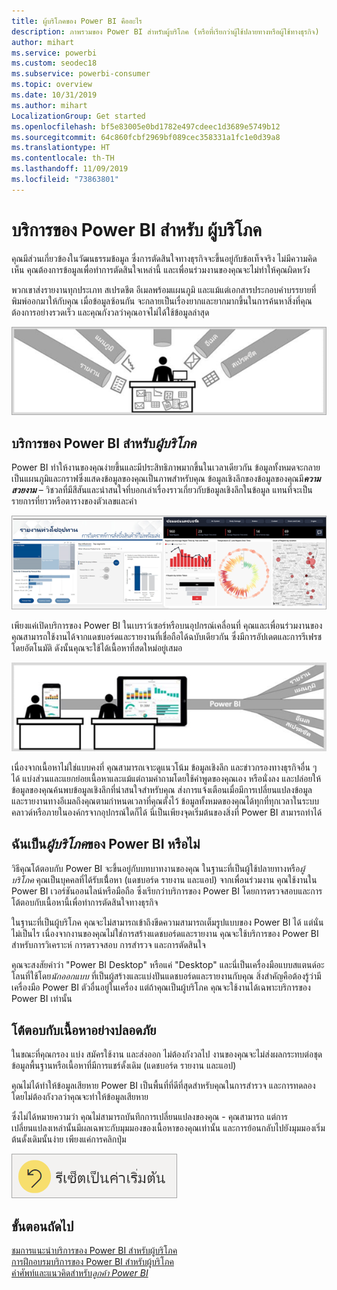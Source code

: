 ```yaml
---
title: ผู้บริโภคของ Power BI คืออะไร
description: ภาพรวมของ Power BI สำหรับผู้บริโภค (หรือที่เรียกว่าผู้ใช้ปลายทางหรือผู้ใช้ทางธุรกิจ)
author: mihart
ms.service: powerbi
ms.custom: seodec18
ms.subservice: powerbi-consumer
ms.topic: overview
ms.date: 10/31/2019
ms.author: mihart
LocalizationGroup: Get started
ms.openlocfilehash: bf5e83005e0bd1782e497cdeec1d3689e5749b12
ms.sourcegitcommit: 64c860fcbf2969bf089cec358331a1fc1e0d39a8
ms.translationtype: HT
ms.contentlocale: th-TH
ms.lasthandoff: 11/09/2019
ms.locfileid: "73863801"
---
```

# <a name="the-power-bi-service-for-consumers"></a>บริการของ Power BI สำหรับ ผู้บริโภค

คุณมีส่วนเกี่ยวข้องในวัฒนธรรมข้อมูล ซึ่งการตัดสินใจทางธุรกิจจะขึ้นอยู่กับข้อเท็จจริง ไม่มีความคิดเห็น คุณต้องการข้อมูลเพื่อทำการตัดสินใจเหล่านี้ และเพื่อนร่วมงานของคุณจะไม่ทำให้คุณผิดหวัง     
 
พวกเขาส่งรายงานทุกประเภท สเปรดชีต อีเมลพร้อมแผนภูมิ และแม้แต่เอกสารประกอบคำบรรยายที่พิมพ์ออกมาให้กับคุณ เมื่อข้อมูลซ้อนกัน จะกลายเป็นเรื่องยากและยากมากขึ้นในการค้นหาสิ่งที่คุณต้องการอย่างรวดเร็ว และคุณกังวลว่าคุณอาจไม่ได้ใช้ข้อมูลล่าสุด  
 
![แดชบอร์ด Power BI](media/end-user-consumer/power-bi-consumer-pipes.png)

## <a name="the-power-bi-service-for-consumers"></a>บริการของ Power BI สำหรับ*ผู้บริโภค*

Power BI ทำให้งานของคุณง่ายขึ้นและมีประสิทธิภาพมากขึ้นในเวลาเดียวกัน ข้อมูลทั้งหมดจะกลายเป็นแผนภูมิและกราฟซึ่งแสดงข้อมูลของคุณเป็นภาพสำหรับคุณ ข้อมูลเชิงลึกของข้อมูลของคุณมี***ความสวยงาม*** – วิชวลที่มีสีสันและน่าสนใจที่บอกเล่าเรื่องราวเกี่ยวกับข้อมูลเชิงลึกในข้อมูล แทนที่จะเป็นรายการที่ยาวหรือตารางของตัวเลขและคำ 

![แดชบอร์ด Power BI](media/end-user-consumer/power-bi-consumer-examples.png)
 
เพียงแค่เปิดบริการของ Power BI ในเบราว์เซอร์หรือบนอุปกรณ์เคลื่อนที่ คุณและเพื่อนร่วมงานของคุณสามารถใช้งานได้จากแดชบอร์ดและรายงานที่เชื่อถือได้ฉบับเดียวกัน ซึ่งมีการอัปเดตและการรีเฟรชโดยอัตโนมัติ ดังนั้นคุณจะใช้ได้เนื้อหาที่สดใหม่อยู่เสมอ   

![แดชบอร์ด Power BI](media/end-user-consumer/power-bi-funnel.png)

เนื่องจากเนื้อหาไม่ใช่แบบคงที่ คุณสามารถเจาะดูแนวโน้ม ข้อมูลเชิงลึก และข่าวกรองทางธุรกิจอื่น ๆ ได้ แบ่งส่วนและแยกย่อยเนื้อหาและแม้แต่ถามคำถามโดยใช้คำพูดของคุณเอง หรือนั่งลง และปล่อยให้ข้อมูลของคุณค้นพบข้อมูลเชิงลึกที่น่าสนใจสำหรับคุณ ส่งการแจ้งเตือนเมื่อมีการเปลี่ยนแปลงข้อมูล และรายงานทางอีเมลถึงคุณตามกำหนดเวลาที่คุณตั้งไว้ ข้อมูลทั้งหมดของคุณได้ทุกที่ทุกเวลาในระบบคลาวด์หรือภายในองค์กรจากอุปกรณ์ใดก็ได้ นี่เป็นเพียงจุดเริ่มต้นของสิ่งที่ Power BI สามารถทำได้ 

## <a name="am-i-a-power-bi-consumer"></a>ฉันเป็น*ผู้บริโภค*ของ Power BI หรือไม่

วิธีคุณโต้ตอบกับ Power BI จะขึ้นอยู่กับบทบาทงานของคุณ ในฐานะที่เป็นผู้ใช้ปลายทางหรือ*ผู้บริโภค* คุณเป็นบุคคลที่ได้รับเนื่้อหา (แดชบอร์ด รายงาน และแอป) จากเพื่อนร่วมงาน คุณใช้งานใน Power BI เวอร์ชันออนไลน์หรือมือถือ ซึ่งเรียกว่าบริการของ Power BI โดยการตรวจสอบและการโต้ตอบกับเนื้อหานี้เพื่อทำการตัดสินใจทางธุรกิจ 
   
ในฐานะที่เป็นผู้บริโภค คุณจะไม่สามารถเข้าถึงขีดความสามารถเต็มรูปแบบของ Power BI ได้ แต่นั่นไม่เป็นไร เนื่องจากงานของคุณไม่ใช่การสร้างแดชบอร์ดและรายงาน คุณจะใช้บริการของ Power BI สำหรับการวิเคราะห์ การตรวจสอบ การสำรวจ และการตัดสินใจ 

คุณจะสงสัยคำว่า "Power BI Desktop" หรือแค่ "Desktop" และนี่เป็นเครื่องมือแบบสแตนด์อะโลนที่ใช้โดย*นักออกแบบ* ที่เป็นผู้สร้างและแบ่งปันแดชบอร์ดและรายงานกับคุณ  สิ่งสำคัญคือต้องรู้ว่ามีเครื่องมือ Power BI ตัวอื่นอยู่ในเครื่อง แต่ถ้าคุณเป็นผู้บริโภค คุณจะใช้งานได้เฉพาะบริการของ Power BI เท่านั้น 


## <a name="safely-interact-with-content"></a>โต้ตอบกับเนื้อหาอย่างปลอดภัย 
ในขณะที่คุณกรอง แบ่ง สมัครใช้งาน และส่งออก ไม่ต้องกังวลไป งานของคุณจะไม่ส่งผลกระทบต่อชุดข้อมูลพื้นฐานหรือเนื้อหาที่มีการแชร์ดั้งเดิม (แดชบอร์ด รายงาน และแอป)  

คุณไม่ได้ทำให้ข้อมูลเสียหาย  Power BI เป็นพื้นที่ที่ดีที่สุดสำหรับคุณในการสำรวจ และการทดลองโดยไม่ต้องกังวลว่าคุณจะทำให้ข้อมูลเสียหาย  
 
ซึ่งไม่ได้หมายความว่า คุณไม่สามารถบันทึกการเปลี่ยนแปลงของคุณ - คุณสามารถ แต่การเปลี่ยนแปลงเหล่านั้นมีผลเฉพาะกับมุมมองของเนื้อหาของคุณเท่านั้น และการย้อนกลับไปยังมุมมองเริ่มต้นดั้งเดิมนั้นง่าย เพียงแค่การคลิกปุ่ม  

![แดชบอร์ด Power BI](media/end-user-consumer/power-bi-reset.png)


## <a name="next-steps"></a>ขั้นตอนถัดไป

[ชมการแนะนำบริการของ Power BI สำหรับผู้บริโภค](end-user-reading-view.md)    
[การฝึกอบรมบริการของ Power BI สำหรับผู้บริโภค](https://docs.microsoft.com/learn/paths/consume-data-with-power-bi/)    
[คำศัพท์และแนวคิดสำหรับ*ลูกค้า Power BI*](end-user-basic-concepts.md)    

